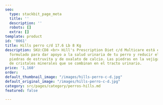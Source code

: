 ```yaml
---
seo:
  type: stackbit_page_meta
  title: ''
  description: ''
  robots: []
  extra: []
template: product
id: '0061'
title: Hills perro c/d 17.6 Lb 8 Kg
description: SKU:CD8 <br> Hill's Prescription Diet c/d Multicare está especialmente
  formulado para dar apoyo a la salud urinaria de tu perro y reducir el riesgo de
  piedras de estruvita y de oxalato de calcio. Las piedras en la vejiga son colecciones
  de cristales minerales que se combinan en el tracto urinario.
price: '1,160'
order: 
default_thumbnail_image: "/images/hills-perro-c-d.jpg"
default_original_image: "/images/hills-perro-c-d.jpg"
category: src/pages/category/perros-hills.md
featured: false

---
```


